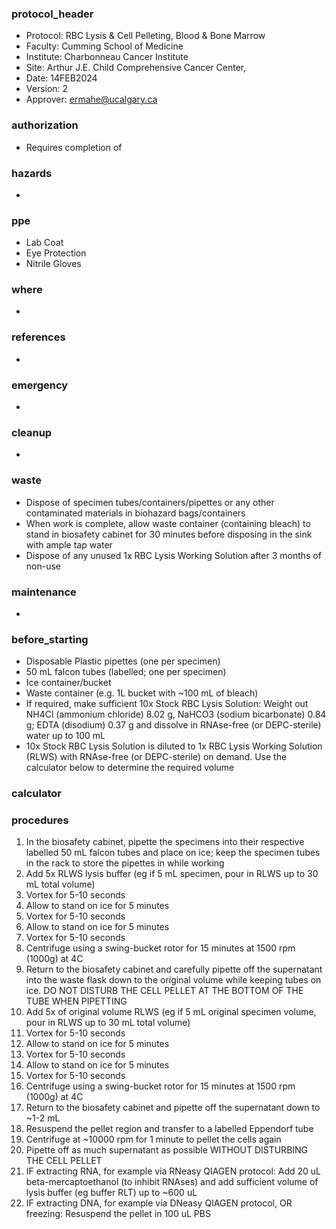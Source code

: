 
### protocol_header
- Protocol: RBC Lysis & Cell Pelleting, Blood & Bone Marrow
- Faculty: Cumming School of Medicine
- Institute: Charbonneau Cancer Institute
- Site: Arthur J.E. Child Comprehensive Cancer Center, 
- Date: 14FEB2024
- Version: 2
- Approver: ermahe@ucalgary.ca

### authorization
- Requires completion of 

### hazards
-

### ppe
- Lab Coat
- Eye Protection
- Nitrile Gloves

### where
- 

### references
- 

### emergency
- 

### cleanup
- 

### waste
- Dispose of specimen tubes/containers/pipettes or any other contaminated materials in biohazard bags/containers
- When work is complete, allow waste container (containing bleach) to stand in biosafety cabinet for 30 minutes before disposing in the sink with ample tap water 
- Dispose of any unused 1x RBC Lysis Working Solution after 3 months of non-use

### maintenance
- 

### before_starting
- Disposable Plastic pipettes (one per specimen)
- 50 mL falcon tubes (labelled; one per specimen)
- Ice container/bucket
- Waste container (e.g. 1L bucket with ~100 mL of bleach)
- If required, make sufficient 10x Stock RBC Lysis Solution: Weight out NH4Cl (ammonium chloride) 8.02 g, NaHCO3 (sodium bicarbonate) 0.84 g; EDTA (disodium) 0.37 g and dissolve in RNAse-free (or DEPC-sterile) water up to 100 mL
- 10x Stock RBC Lysis Solution is diluted to 1x RBC Lysis Working Solution (RLWS) with RNAse-free (or DEPC-sterile) on demand. Use the calculator below to determine the required volume

### calculator

### procedures
1. In the biosafety cabinet, pipette the specimens into their respective labelled 50 mL falcon tubes and place on ice; keep the specimen tubes in the rack to store the pipettes in while working
2. Add 5x RLWS lysis buffer (eg if 5 mL specimen, pour in RLWS up to 30 mL total volume)
3. Vortex for 5-10 seconds
4. Allow to stand on ice for 5 minutes
5. Vortex for 5-10 seconds
6. Allow to stand on ice for 5 minutes
7. Vortex for 5-10 seconds
8. Centrifuge using a swing-bucket rotor for 15 minutes at 1500 rpm (1000g) at 4C
9. Return to the biosafety cabinet and carefully pipette off the supernatant into the waste flask down to the original volume while keeping tubes on ice. DO NOT DISTURB THE CELL PELLET AT THE BOTTOM OF THE TUBE WHEN PIPETTING
10. Add 5x of original volume RLWS (eg if 5 mL original specimen volume, pour in RLWS up to 30 mL total volume)
11. Vortex for 5-10 seconds
12. Allow to stand on ice for 5 minutes
13. Vortex for 5-10 seconds
14. Allow to stand on ice for 5 minutes
15. Vortex for 5-10 seconds
16. Centrifuge using a swing-bucket rotor for 15 minutes at 1500 rpm (1000g) at 4C
17. Return to the biosafety cabinet and pipette off the supernatant down to ~1-2 mL
18. Resuspend the pellet region and transfer to a labelled Eppendorf tube
19. Centrifuge at ~10000 rpm for 1 minute to pellet the cells again
20. Pipette off as much supernatant as possible WITHOUT DISTURBING THE CELL PELLET
21. IF extracting RNA, for example via RNeasy QIAGEN protocol: Add 20 uL beta-mercaptoethanol (to inhibit RNAses) and add sufficient volume of lysis buffer (eg buffer RLT) up to ~600 uL
22. IF extracting DNA, for example via DNeasy QIAGEN protocol, OR freezing: Resuspend the pellet in 100 uL PBS
